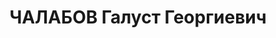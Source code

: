 ---
title: ЧАЛАБОВ Галуст Георгиевич
description: "Род. в 1903. Род занятий: в момент ареста Оперуполномоченный Борчальского\
  \ РО НКВД ГССР, в органах НКВД с 1930 г. \n  Осужден Тройкой при НКВД ГССР 03.12.1937.\
  \ Мера наказания: расстрел с конфискацией личного имущества. Дата расстрела: 11.12.1937"
---
